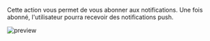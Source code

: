 Cette action vous permet de vous abonner aux notifications. Une fois abonné, l'utilisateur pourra recevoir des notifications push.

![preview](/images/serviceWorker/actions/subscribeToNotifications-fr.png)
